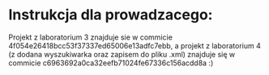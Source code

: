 # Instrukcja dla prowadzacego:
Projekt z laboratorium 3 znajduje sie w commicie 4f054e26418bcc53f37337ed65006e13adfc7ebb, 
a projekt z laboratorium 4 (z dodana wyszukiwarka oraz zapisem do pliku .xml) znajduje się w commicie c6963692a0ca32eefb71024fe67336c156acdd8a :)
